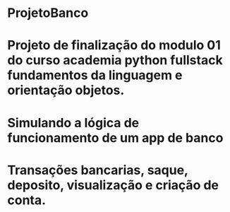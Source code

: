 # ProjetoBanco
# Projeto de finalização do modulo 01 do curso academia python fullstack fundamentos da linguagem e orientação objetos.
# Simulando a lógica de funcionamento de um app de banco 
# Transações bancarias, saque, deposito, visualização e criação de conta. 
